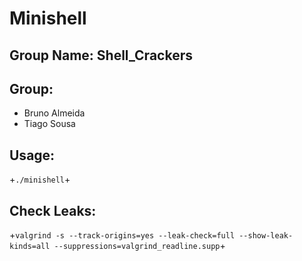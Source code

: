 
# Minishell

## Group Name: Shell_Crackers

## Group:

- Bruno Almeida
- Tiago Sousa

## Usage:

+`./minishell`+

## Check Leaks:

+`valgrind -s --track-origins=yes --leak-check=full --show-leak-kinds=all --suppressions=valgrind_readline.supp`+
